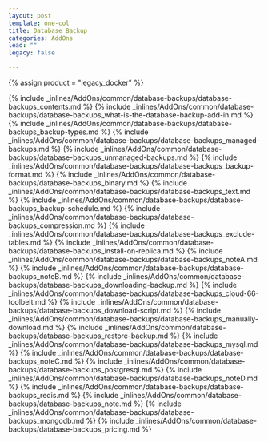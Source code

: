 ```yaml
---
layout: post
template: one-col
title: Database Backup
categories: AddOns
lead: ""
legacy: false

---
```

{% assign product = "legacy_docker" %}

{% include _inlines/AddOns/common/database-backups/database-backups_contents.md %}
{% include _inlines/AddOns/common/database-backups/database-backups_what-is-the-database-backup-add-in.md %}
{% include _inlines/AddOns/common/database-backups/database-backups_backup-types.md %}
{% include _inlines/AddOns/common/database-backups/database-backups_managed-backups.md %}
{% include _inlines/AddOns/common/database-backups/database-backups_unmanaged-backups.md %}
{% include _inlines/AddOns/common/database-backups/database-backups_backup-format.md %}
{% include _inlines/AddOns/common/database-backups/database-backups_binary.md %}
{% include _inlines/AddOns/common/database-backups/database-backups_text.md %}
{% include _inlines/AddOns/common/database-backups/database-backups_backup-schedule.md %}
{% include _inlines/AddOns/common/database-backups/database-backups_compression.md %}
{% include _inlines/AddOns/common/database-backups/database-backups_exclude-tables.md %}
{% include _inlines/AddOns/common/database-backups/database-backups_install-on-replica.md %}
{% include _inlines/AddOns/common/database-backups/database-backups_noteA.md %}
{% include _inlines/AddOns/common/database-backups/database-backups_noteB.md %}
{% include _inlines/AddOns/common/database-backups/database-backups_downloading-backup.md %}
{% include _inlines/AddOns/common/database-backups/database-backups_cloud-66-toolbelt.md %}
{% include _inlines/AddOns/common/database-backups/database-backups_download-script.md %}
{% include _inlines/AddOns/common/database-backups/database-backups_manually-download.md %}
{% include _inlines/AddOns/common/database-backups/database-backups_restore-backup.md %}
{% include _inlines/AddOns/common/database-backups/database-backups_mysql.md %}
{% include _inlines/AddOns/common/database-backups/database-backups_noteC.md %}
{% include _inlines/AddOns/common/database-backups/database-backups_postgresql.md %}
{% include _inlines/AddOns/common/database-backups/database-backups_noteD.md %}
{% include _inlines/AddOns/common/database-backups/database-backups_redis.md %}
{% include _inlines/AddOns/common/database-backups/database-backups_note.md %}
{% include _inlines/AddOns/common/database-backups/database-backups_mongodb.md %}
{% include _inlines/AddOns/common/database-backups/database-backups_pricing.md %}
